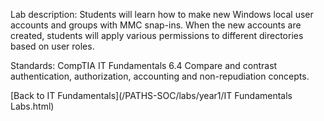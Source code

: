 Lab description: Students will learn how to make new Windows local user accounts and groups with MMC snap-ins.  When the new accounts are created, students will apply various permissions to different directories based on user roles.

Standards: CompTIA IT Fundamentals 6.4 Compare and contrast authentication, authorization,
accounting and non-repudiation concepts.

[Back to IT Fundamentals](/PATHS-SOC/labs/year1/IT Fundamentals Labs.html)
